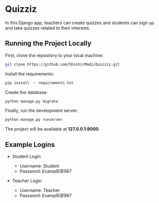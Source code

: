 # Quizziz

In this Django app, teachers can create quizzes and students can sign up and take quizzes related to their interests.

## Running the Project Locally

First, clone the repository to your local machine:

```bash
git clone https://github.com/ShishirModi/Quizziz.git
```

Install the requirements:

```bash
pip install -r requirements.txt
```

Create the database:

```bash
python manage.py migrate
```

Finally, run the development server:

```bash
python manage.py runserver
```

The project will be available at **127.0.0.1:8000**.

## Example Logins

- Student Login
    * Username: Student
    * Password: ExamplE@987

- Teacher Login
    * Username: Teacher
    * Password: ExamplE@987